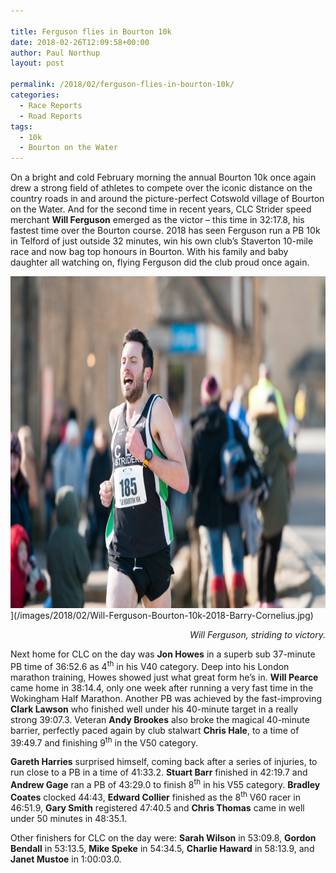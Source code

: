 ```yaml
---

title: Ferguson flies in Bourton 10k
date: 2018-02-26T12:09:58+00:00
author: Paul Northup
layout: post

permalink: /2018/02/ferguson-flies-in-bourton-10k/
categories:
  - Race Reports
  - Road Reports
tags:
  - 10k
  - Bourton on the Water
---
```

On a bright and cold February morning the annual Bourton 10k once again drew a strong field of athletes to compete over the iconic distance on the country roads in and around the picture-perfect Cotswold village of Bourton on the Water. And for the second time in recent years, CLC Strider speed merchant **Will Ferguson** emerged as the victor – this time in 32:17.8, his fastest time over the Bourton course. 2018 has seen Ferguson run a PB 10k in Telford of just outside 32 minutes, win his own club’s Staverton 10-mile race and now bag top honours in Bourton. With his family and baby daughter all watching on, flying Ferguson did the club proud once again.

<img src="/images/2018/02/Will-Ferguson-Bourton-10k-2018-Barry-Cornelius-1024x680.jpg"  height="531" alt="Will-Ferguson-Bourton-10k-2018-Barry Cornelius" width="800" />](/images/2018/02/Will-Ferguson-Bourton-10k-2018-Barry-Cornelius.jpg)

<p style="text-align: right">
  <em>Will Ferguson, striding to victory.</em>
</p>

Next home for CLC on the day was **Jon Howes** in a superb sub 37-minute PB time of 36:52.6 as 4<sup>th</sup> in his V40 category. Deep into his London marathon training, Howes showed just what great form he’s in. **Will Pearce** came home in 38:14.4, only one week after running a very fast time in the Wokingham Half Marathon. Another PB was achieved by the fast-improving **Clark Lawson** who finished well under his 40-minute target in a really strong 39:07.3. Veteran **Andy Brookes** also broke the magical 40-minute barrier, perfectly paced again by club stalwart **Chris Hale**, to a time of 39:49.7 and finishing 9<sup>th</sup> in the V50 category.

**Gareth Harries** surprised himself, coming back after a series of injuries, to run close to a PB in a time of 41:33.2. **Stuart Barr** finished in 42:19.7 and **Andrew Gage** ran a PB of 43:29.0 to finish 8<sup>th</sup> in his V55 category. **Bradley Coates** clocked 44:43, **Edward Collier** finished as the 8<sup>th</sup> V60 racer in 46:51.9, **Gary Smith** registered 47:40.5 and **Chris Thomas** came in well under 50 minutes in 48:35.1.

Other finishers for CLC on the day were: **Sarah Wilson** in 53:09.8, **Gordon Bendall** in 53:13.5, **Mike Speke** in 54:34.5, **Charlie Haward** in 58:13.9, and **Janet Mustoe** in 1:00:03.0.